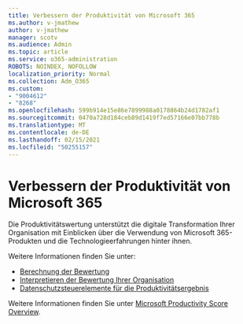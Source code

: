 ```yaml
---
title: Verbessern der Produktivität von Microsoft 365
ms.author: v-jmathew
author: v-jmathew
manager: scotv
ms.audience: Admin
ms.topic: article
ms.service: o365-administration
ROBOTS: NOINDEX, NOFOLLOW
localization_priority: Normal
ms.collection: Adm_O365
ms.custom:
- "9004612"
- "8268"
ms.openlocfilehash: 599b914e15e86e7899988a0178864b24d1782af1
ms.sourcegitcommit: 0470a728d184ceb89d1419f7ed57166e07bb778b
ms.translationtype: MT
ms.contentlocale: de-DE
ms.lasthandoff: 02/15/2021
ms.locfileid: "50255157"
---
```

# <a name="help-improve-microsoft-365-productivity"></a>Verbessern der Produktivität von Microsoft 365

Die Produktivitätswertung unterstützt die digitale Transformation Ihrer Organisation mit Einblicken über die Verwendung von Microsoft 365-Produkten und die Technologieerfahrungen hinter ihnen.

Weitere Informationen finden Sie unter:

- [Berechnung der Bewertung](https://docs.microsoft.com/microsoft-365/admin/productivity/productivity-score)
- [Interpretieren der Bewertung Ihrer Organisation](https://docs.microsoft.com/microsoft-365/admin/productivity/productivity-score)
- [Datenschutzsteuerelemente für die Produktivitätsergebnis](https://docs.microsoft.com/microsoft-365/admin/productivity/privacy)

Weitere Informationen finden Sie unter [Microsoft Productivity Score Overview](https://docs.microsoft.com/microsoft-365/admin/productivity/productivity-score).

